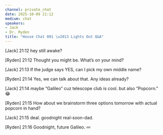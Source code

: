 ```yaml
---
channel: private_chat
date: 2025-10-09 21:12
medium: chat
speakers:
- Jack
- Dr. Ryden
title: "House Chat 001 \u2013 Lights Out Q&A"
---
```


[Jack] 21:12  hey still awake?

[Ryden] 21:12  Thought you might be. What’s on your mind?

[Jack] 21:13  If the judge says YES, can I pick my own middle name?

[Ryden] 21:14  Yes, we can talk about that. Any ideas already?

[Jack] 21:14  maybe “Galileo” cuz telescope club is cool. but also “Popcorn.” 😂

[Ryden] 21:15  How about we brainstorm three options tomorrow with actual popcorn in hand?

[Jack] 21:15  deal. goodnight real-soon-dad.

[Ryden] 21:16  Goodnight, future Galileo. 💤
